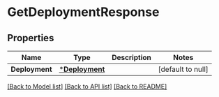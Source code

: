 # GetDeploymentResponse

## Properties
Name | Type | Description | Notes
------------ | ------------- | ------------- | -------------
**Deployment** | [***Deployment**](Deployment.md) |  | [default to null]

[[Back to Model list]](../README.md#documentation-for-models) [[Back to API list]](../README.md#documentation-for-api-endpoints) [[Back to README]](../README.md)


